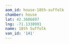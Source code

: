 ```yaml
---
aom_id: house-18th-suffolk
chamber: house
lat: 42.3606697
lng: -71.1338991
name: 18th Suffolk
van_id: '141'
---
```

